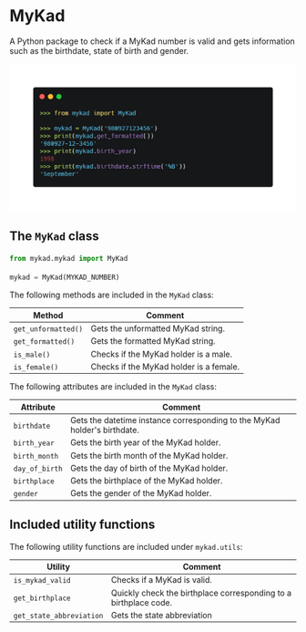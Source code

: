 # MyKad

A Python package to check if a MyKad number is valid and gets information such as the birthdate, state of birth and gender.

![screenshot](https://raw.githubusercontent.com/pongloongyeat/mykad/d05cabbde7bd13869c11fd192b81a1b1bbe5a754/images/mykad.png)

## The `MyKad` class

```python
from mykad.mykad import MyKad

mykad = MyKad(MYKAD_NUMBER)
```

The following methods are included in the `MyKad` class:

| Method                     | Comment                                                 |
|----------------------------|---------------------------------------------------------|
| `get_unformatted()`        | Gets the unformatted MyKad string.                      |
| `get_formatted()`          | Gets the formatted MyKad string.                        |
| `is_male()`                | Checks if the MyKad holder is a male.                   |
| `is_female()`              | Checks if the MyKad holder is a female.                 |

The following attributes are included in the `MyKad` class:

| Attribute                  | Comment                                                                  |
|----------------------------|--------------------------------------------------------------------------|
| `birthdate`                | Gets the datetime instance corresponding to the MyKad holder's birthdate.|
| `birth_year`               | Gets the birth year of the MyKad holder.                                 |
| `birth_month`              | Gets the birth month of the MyKad holder.                                |
| `day_of_birth`             | Gets the day of birth of the MyKad holder.                               |
| `birthplace`               | Gets the birthplace of the MyKad holder.                                 |
| `gender`                   | Gets the gender of the MyKad holder.                                     |

## Included utility functions

The following utility functions are included under `mykad.utils`:

| Utility                   | Comment                                                           |
|---------------------------|-------------------------------------------------------------------|
| `is_mykad_valid`          | Checks if a MyKad is valid.                                       |
| `get_birthplace`          | Quickly check the birthplace corresponding to a birthplace code.  |
| `get_state_abbreviation`  | Gets the state abbreviation                                       |
